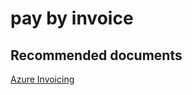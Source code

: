 <properties
	pageTitle="pay by invoice"
	description="pay by invoice"
	service="azure_billing"
	resource=""
	authors=""
	displayOrder=""
	selfHelpType="generic"
	supportTopicIds="32454866"
	resourceTags=""
	productPesIds="15659"
	cloudEnvironments=""
/>

# pay by invoice


## **Recommended documents**
[Azure Invoicing](https://azure.microsoft.com/pricing/invoicing/)
